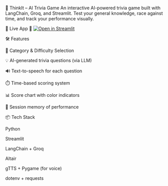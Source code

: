 🧠 ThinkIt – AI Trivia Game
An interactive AI-powered trivia game built with LangChain, Groq, and Streamlit. Test your general knowledge, race against time, and track your performance visually.

🚀 Live App
🔗 [![Open in Streamlit](https://static.streamlit.io/badges/streamlit_badge_black_white.svg)](https://thinkit-zwf4defwn9gaytrh6f47r8.streamlit.app/)

🛠️ Features

🎯 Category & Difficulty Selection

💡 AI-generated trivia questions (via LLM)

🔊 Text-to-speech for each question

⏱️ Time-based scoring system

📊 Score chart with color indicators

🧠 Session memory of performance

📦 Tech Stack

Python

Streamlit

LangChain + Groq

Altair

gTTS + Pygame (for voice)

dotenv + requests
